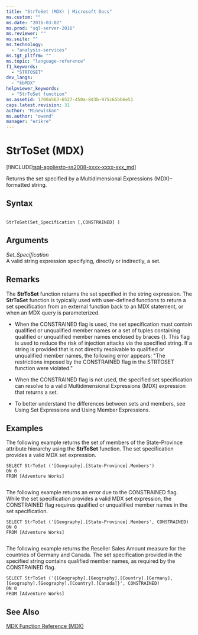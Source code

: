 ```yaml
---
title: "StrToSet (MDX) | Microsoft Docs"
ms.custom: ""
ms.date: "2016-03-02"
ms.prod: "sql-server-2016"
ms.reviewer: ""
ms.suite: ""
ms.technology: 
  - "analysis-services"
ms.tgt_pltfrm: ""
ms.topic: "language-reference"
f1_keywords: 
  - "STRTOSET"
dev_langs: 
  - "kbMDX"
helpviewer_keywords: 
  - "StrToSet function"
ms.assetid: 1700a563-6527-450a-8d3b-975c65bb6e51
caps.latest.revision: 31
author: "Minewiskan"
ms.author: "owend"
manager: "erikre"
---
```

# StrToSet (MDX)
[!INCLUDE[tsql-appliesto-ss2008-xxxx-xxxx-xxx_md](../includes/tsql-appliesto-ss2008-xxxx-xxxx-xxx-md.md)]

  Returns the set specified by a Multidimensional Expressions (MDX)–formatted string.  
  
## Syntax  
  
```  
  
StrToSet(Set_Specification [,CONSTRAINED] )   
```  
  
## Arguments  
 *Set_Specification*  
 A valid string expression specifying, directly or indirectly, a set.  
  
## Remarks  
 The **StrToSet** function returns the set specified in the string expression. The **StrToSet** function is typically used with user-defined functions to return a set specification from an external function back to an MDX statement, or when an MDX query is parameterized.  
  
-   When the CONSTRAINED flag is used, the set specification must contain qualified or unqualified member names or a set of tuples containing qualified or unqualified member names enclosed by braces {}. This flag is used to reduce the risk of injection attacks via the specified string. If a string is provided that is not directly resolvable to qualified or unqualified member names, the following error appears: "The restrictions imposed by the CONSTRAINED flag in the STRTOSET function were violated."  
  
-   When the CONSTRAINED flag is not used, the specified set specification can resolve to a valid Multidimensional Expressions (MDX) expression that returns a set.  
  
-   To better understand the differences between sets and members, see Using Set Expressions and Using Member Expressions.  
  
## Examples  
 The following example returns the set of members of the State-Province attribute hierarchy using the **StrToSet** function. The set specification provides a valid MDX set expression.  
  
```  
SELECT StrToSet ('[Geography].[State-Province].Members')  
ON 0  
FROM [Adventure Works]  
  
```  
  
 The following example returns an error due to the CONSTRAINED flag. While the set specification provides a valid MDX set expression, the CONSTRAINED flag requires qualified or unqualified member names in the set specification.  
  
```  
SELECT StrToSet ('[Geography].[State-Province].Members', CONSTRAINED)  
ON 0  
FROM [Adventure Works]  
  
```  
  
 The following example returns the Reseller Sales Amount measure for the countries of Germany and Canada. The set specification provided in the specified string contains qualified member names, as required by the CONSTRAINED flag.  
  
```  
SELECT StrToSet ('{[Geography].[Geography].[Country].[Germany],[Geography].[Geography].[Country].[Canada]}', CONSTRAINED)  
ON 0  
FROM [Adventure Works]  
```  
  
## See Also  
 [MDX Function Reference &#40;MDX&#41;](../mdx/mdx-function-reference-mdx.md)  
  
  